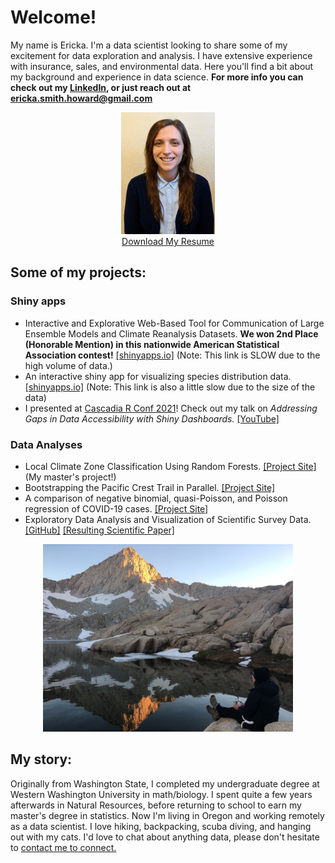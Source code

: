 # Welcome!

My name is Ericka. I'm a data scientist looking to share some of my excitement for data exploration and analysis. I have extensive experience with insurance, sales, and environmental data. Here you'll find a bit about my background and experience in data science. **For more info you can check out my [LinkedIn](https://www.linkedin.com/in/erickasmithhoward/), or just reach out at <ericka.smith.howard@gmail.com>**
<center><img src="./images/thumbnail.jpg" width="150" height="195"></center>
<div style="text-align: center"><a href="./downloads/Howard_Ericka_Resume.pdf" download="Howard_Ericka_Resume.pdf">Download My Resume</a></div>


## Some of my projects:

### Shiny apps
* Interactive and Explorative Web-Based Tool for Communication of Large Ensemble Models and Climate Reanalysis Datasets. **We won 2nd Place (Honorable Mention) in this nationwide American Statistical Association contest!** [[shinyapps.io]](https://jimmylovestea.shinyapps.io/datadash/) (Note: This link is SLOW due to the high volume of data.)
* An interactive shiny app for visualizing species distribution data. [[shinyapps.io]](https://erickabsmith.shinyapps.io/catch-data/) (Note: This link is also a little slow due to the size of the data)
* I presented at [Cascadia R Conf 2021](https://cascadiarconf.com/)! Check out my talk on *Addressing Gaps in Data Accessibility with Shiny Dashboards.* [[YouTube]](https://youtu.be/Ze1tobbwb9E)

### Data Analyses
* Local Climate Zone Classification Using Random Forests. [[Project Site]](https://ericka-howard.github.io/masters-project-lcz-classification/) (My master's project!)
* Bootstrapping the Pacific Crest Trail in Parallel. [[Project Site]](https://ericka-howard.github.io/erickahoward-project-trail/)
* A comparison of negative binomial, quasi-Poisson, and Poisson regression of COVID-19 cases. [[Project Site]](https://ericka-howard.github.io/generalized_regression_models/)
* Exploratory Data Analysis and Visualization of Scientific Survey Data. [[GitHub]](https://github.com/ericka-howard/flatfish_2020) [[Resulting Scientific Paper]](https://doi.org/10.3354/meps13977)


<center>
<img src="./images/mineral_king.JPG" alt="LCZ Reference Data" width="400" height="300">
</center>

## My story:

Originally from Washington State, I completed my undergraduate degree at Western Washington University in math/biology. I spent quite a few years afterwards in Natural Resources, before returning to school to earn my master's degree in statistics. Now I'm living in Oregon and working remotely as a data scientist. I love hiking, backpacking, scuba diving, and hanging out with my cats. I'd love to chat about anything data, please don't hesitate to [contact me to connect.](mailto:ericka.smith.howard@gmail.com)
